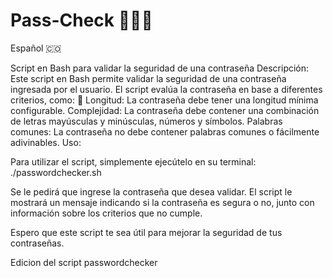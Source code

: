 # Pass-Check 👮🏻‍♂️​
Español 🇨🇴

Script en Bash para validar la seguridad de una contraseña
Descripción:
Este script en Bash permite validar la seguridad de una contraseña ingresada por el usuario. El script evalúa la contraseña en base a diferentes criterios, como:
🤘​
Longitud: La contraseña debe tener una longitud mínima configurable.
Complejidad: La contraseña debe contener una combinación de letras mayúsculas y minúsculas, números y símbolos.
Palabras comunes: La contraseña no debe contener palabras comunes o fácilmente adivinables.
Uso:

Para utilizar el script, simplemente ejecútelo en su terminal:
./passwordchecker.sh

Se le pedirá que ingrese la contraseña que desea validar. El script le mostrará un mensaje indicando si la contraseña es segura o no, junto con información sobre los criterios que no cumple.

Espero que este script te sea útil para mejorar la seguridad de tus contraseñas.

Edicion del script passwordchecker
